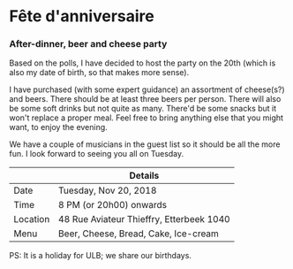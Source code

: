 # Fête d'anniversaire
### After-dinner, beer and cheese party

Based on the polls, I have decided to host the party on the 20th (which is also my date of birth, so that makes more sense).

I have purchased (with some expert guidance) an assortment of cheese(s?) and beers.  There should be at least three beers per person. There will also be some soft drinks but not quite as many. There'd be some snacks but it won't replace a proper meal. Feel free to bring anything else that you might want, to enjoy the evening. 

We have a couple of musicians in the guest list so it should be all the more fun. I look forward to seeing you all on Tuesday.



|          | Details                                  |
| -------- | ---------------------------------------- |
| Date     | Tuesday, Nov 20, 2018                    |
| Time     | 8 PM (or 20h00) onwards                  |
| Location | 48 Rue Aviateur Thieffry, Etterbeek 1040 |
| Menu     | Beer, Cheese, Bread, Cake, Ice-cream     |



PS: It is a holiday for ULB; we share our birthdays.